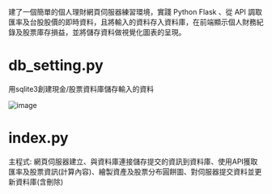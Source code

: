 建了一個簡單的個人理財網頁伺服器練習環境，實踐 Python Flask 、從 API 調取匯率及台股股價的即時資料，且將輸入的資料存入資料庫，在前端顯示個人財務紀錄及股票庫存損益，並將儲存資料做視覺化圖表的呈現。

# **db_setting.py**
用sqlite3創建現金/股票資料庫儲存輸入的資料

![image](https://github.com/user-attachments/assets/36494d2d-6fef-42bd-a67d-36001a612d5c)

# **index.py**
主程式:
網頁伺服器建立、與資料庫連接儲存提交的資訊到資料庫、使用API獲取匯率及股票資訊(計算內容)、繪製資產及股票分布圓餅圖、對伺服器提交資料並更新資料庫(含刪除)
